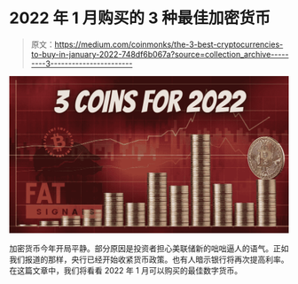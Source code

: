 # 2022 年 1 月购买的 3 种最佳加密货币

> 原文：<https://medium.com/coinmonks/the-3-best-cryptocurrencies-to-buy-in-january-2022-748df6b067a?source=collection_archive---------3----------------------->

![](img/45aabc029a834ae4bf9d0cb25c231b31.png)

加密货币今年开局平静。部分原因是投资者担心美联储新的咄咄逼人的语气。正如我们报道的那样，央行已经开始收紧货币政策。也有人暗示银行将再次提高利率。在这篇文章中，我们将看看 2022 年 1 月可以购买的最佳数字货币。